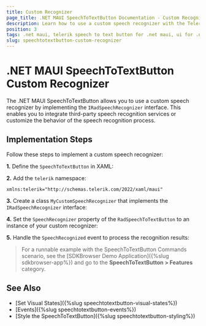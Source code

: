 ```yaml
---
title: Custom Recognizer
page_title: .NET MAUI SpeechToTextButton Documentation - Custom Recognizer
description: Learn how to use a custom speech recognizer with the Telerik SpeechToTextButton for .NET MAUI.
position: 3
tags: .net maui, telerik speech to text button for .net maui, ui for .net maui, custom recognizer, microsoft .net maui
slug: speechtotextbutton-custom-recognizer
---
```


# .NET MAUI SpeechToTextButton Custom Recognizer

The .NET MAUI SpeechToTextButton allows you to use a custom speech recognizer by implementing the `IRadSpeechRecognizer` interface. This enables you to integrate third-party speech recognition services or customize the behavior of the speech recognition process.

## Implementation Steps

Follow these steps to implement a custom speech recognizer:

**1.** Define the `SpeechToTextButton` in XAML:

<snippet id='speechtotext-custom-recognizer' />

**2.** Add the `telerik` namespace:

```XAML
xmlns:telerik="http://schemas.telerik.com/2022/xaml/maui"
```

**3.** Create a class `MyCustomSpeechRecognizer` that implements the `IRadSpeechRecognizer` interface:

<snippet id='speechtotext-mycustomrecognizer' />

**4.** Set the `SpeechRecognizer` property of the `RadSpeechToTextButton` to an instance of your custom recognizer:

<snippet id='speechtotext-speech-recognizer-creator' />

**5.** Handle the `SpeechRecognized` event to process the recognition results:

<snippet id='speechtotext-events-speech-recognized' />

> For a runnable example with the SpeechToTextButton Commands scenario, see the [SDKBrowser Demo Application]({%slug sdkbrowser-app%}) and go to the **SpeechToTextButton > Features** category.

## See Also

- [Set Visual States]({%slug speechtotextbutton-visual-states%})
- [Events]({%slug speechtotextbutton-events%})
- [Style the SpeechToTextButton]({%slug speechtotextbutton-styling%})